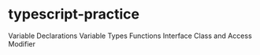 # typescript-practice


Variable Declarations
Variable Types
Functions
Interface
Class and Access Modifier
